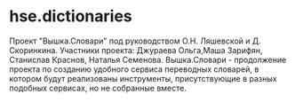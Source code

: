 # hse.dictionaries
Проект "Вышка.Словари" под руководством О.Н. Ляшевской и Д. Скоринкина. 
Участники проекта: Джураева Ольга,Маша Зарифян, Станислав Краснов, Наталья Семенова. 
Вышка.Словари - продолжение проекта по созданию удобного сервиса переводных словарей, в котором будут реализованы инструменты, присутствующие в разных подобных сервисах, но не собранные вместе.

